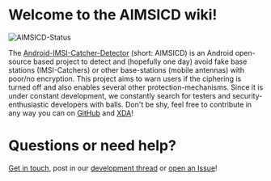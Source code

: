 # **Welcome to the AIMSICD wiki!**

![AIMSICD-Status](http://fs1.d-h.st/view/h1q/00133/AIMSICD-Status_Small.png)

The [Android-IMSI-Catcher-Detector](http://secupwn.github.io/Android-IMSI-Catcher-Detector) (short: AIMSICD) is an Android open-source based project to detect and (hopefully one day) avoid fake base stations (IMSI-Catchers) or other base-stations (mobile antennas) with poor/no encryption. This project aims to warn users if the ciphering is turned off and also enables several other protection-mechanisms. Since it is under constant development, we constantly search for testers and security-enthusiastic developers with balls. Don't be shy, feel free to contribute in any way you can on [GitHub](https://github.com/SecUpwN/Android-IMSI-Catcher-Detector) and [XDA](https://forum.xda-developers.com/showthread.php?t=1422969)!

# Questions or need help?

[Get in touch](https://github.com/SecUpwN/Android-IMSI-Catcher-Detector#get-in-touch-with-the-core-team), post in our [development thread](https://forum.xda-developers.com/showthread.php?t=1422969) or [open an Issue](https://github.com/SecUpwN/Android-IMSI-Catcher-Detector/wiki/Submitting-Issues)!